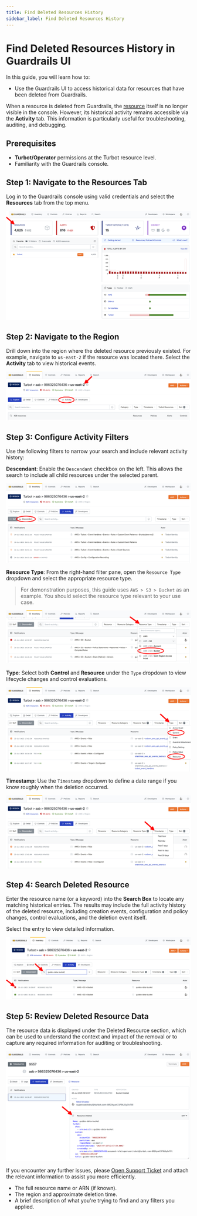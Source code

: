 ```yaml
---
title: Find Deleted Resources History
sidebar_label: Find Deleted Resources History
---
```


# Find Deleted Resources History in Guardrails UI

In this guide, you will learn how to:
- Use the Guardrails UI to access historical data for resources that have been deleted from Guardrails.

When a resource is deleted from Guardrails, the [resource](https://turbot.com/guardrails/docs/reference/glossary#resource) itself is no longer visible in the console. However, its historical activity remains accessible via the **Activity** tab. This information is particularly useful for troubleshooting, auditing, and debugging.

## Prerequisites

- **Turbot/Operator** permissions at the Turbot resource level.
- Familiarity with the Guardrails console.

## Step 1: Navigate to the Resources Tab

Log in to the Guardrails console using valid credentials and select the **Resources** tab from the top menu.

![Guardrails Resources Tab](./guardrails-resources-tab.png)

## Step 2: Navigate to the Region

Drill down into the region where the deleted resource previously existed. For example, navigate to `us-east-2` if the resource was located there. Select the **Activity** tab to view historical events.

![Guardrails Locate Region](./guardrails-locate-region.png)

## Step 3: Configure Activity Filters

Use the following filters to narrow your search and include relevant activity history:

**Descendant**: Enable the `Descendant` checkbox on the left. This allows the search to include all child resources under the selected parent.

  ![Descendant Filter](./guardrails-select-descendant-tab.png)

**Resource Type**: From the right-hand filter pane, open the `Resource Type` dropdown and select the appropriate resource type.
  > For demonstration purposes, this guide uses `AWS > S3 > Bucket` as an example. You should select the resource type relevant to your use case.

  ![Resource Type Filter](./guardrails-select-resource-type-filter.png)

**Type**: Select both **Control** and **Resource** under the `Type` dropdown to view lifecycle changes and control evaluations.

  ![Type Filter](./guardrails-select-type-filter.png)

**Timestamp**: Use the `Timestamp` dropdown to define a date range if you know roughly when the deletion occurred.

  ![Timestamp Filter](./guardrails-select-timestamp.png)

## Step 4: Search Deleted Resource

Enter the resource name (or a keyword) into the **Search Box** to locate any matching historical entries. The results may include the full activity history of the deleted resource, including creation events, configuration and policy changes, control evaluations, and the deletion event itself.

 Select the entry to view detailed information.

![Search for Resource](./guardrails-search-bar.png)

## Step 5: Review Deleted Resource Data

The resource data is displayed under the Deleted Resource section, which can be used to understand the context and impact of the removal or to capture any required information for auditing or troubleshooting.

![Activity Results](./guardrails-deleted-resource-data.png)

If you encounter any further issues, please [Open Support Ticket](https://support.turbot.com) and attach the relevant information to assist you more efficiently.

- The full resource name or ARN (if known).
- The region and approximate deletion time.
- A brief description of what you're trying to find and any filters you applied.
